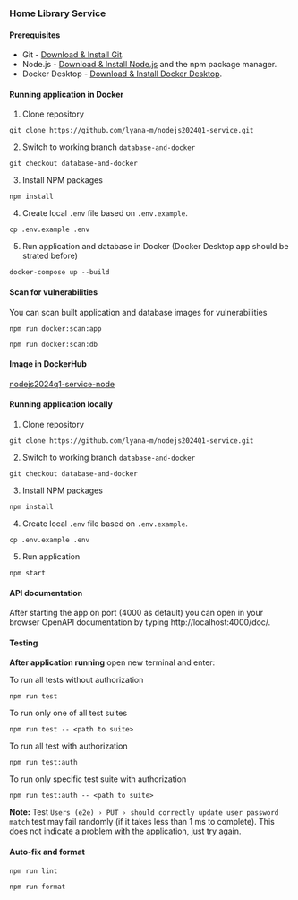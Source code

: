### Home Library Service

#### Prerequisites

- Git - [Download & Install Git](https://git-scm.com/downloads).
- Node.js - [Download & Install Node.js](https://nodejs.org/en/download/) and the npm package manager.
- Docker Desktop - [Download & Install Docker Desktop](https://www.docker.com/products/docker-desktop/).

####  Running application in Docker
1. Clone repository

```
git clone https://github.com/lyana-m/nodejs2024Q1-service.git
```
2. Switch to working branch `database-and-docker`

```
git checkout database-and-docker
```

3. Install NPM packages

```
npm install
```

4. Create local `.env` file based on `.env.example`.
```
cp .env.example .env
```

5. Run application and database in Docker (Docker Desktop app should be strated before)
```
docker-compose up --build
```
#### Scan for vulnerabilities
You can scan built application and database images for vulnerabilities
```
npm run docker:scan:app
```
```
npm run docker:scan:db
```

#### Image in DockerHub
[nodejs2024q1-service-node](https://hub.docker.com/r/lyana/nodejs2024q1-service-node)

####  Running application locally
1. Clone repository

```
git clone https://github.com/lyana-m/nodejs2024Q1-service.git
```
2. Switch to working branch `database-and-docker`

```
git checkout database-and-docker
```

3. Install NPM packages

```
npm install
```

4. Create local `.env` file based on `.env.example`.

```
cp .env.example .env
```

5. Run application

```
npm start
```

#### API documentation

After starting the app on port (4000 as default) you can open
in your browser OpenAPI documentation by typing http://localhost:4000/doc/.

#### Testing

**After application running** open new terminal and enter:

To run all tests without authorization

```
npm run test
```

To run only one of all test suites

```
npm run test -- <path to suite>
```

To run all test with authorization

```
npm run test:auth
```

To run only specific test suite with authorization

```
npm run test:auth -- <path to suite>
```

**Note:** Test `Users (e2e) › PUT › should correctly update user password match` test may fail randomly (if it takes less than 1 ms to complete). This does not indicate a problem with the application, just try again.

#### Auto-fix and format

```
npm run lint
```

```
npm run format
```
